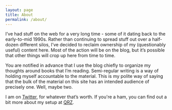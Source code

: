 ```yaml
---
layout: page
title: About
permalink: /about/
---
```


I’ve had stuff on the web for a very long time - some of it dating back to the early-to-mid 1990s. Rather than continuing to spread stuff out over a half-dozen different silos, I’ve decided to reclaim ownership of my (questionably useful) content here. Most of the action will be on the blog, but it’s possible that other things will crop up here from time to time.

You are notified in advance that I use the blog chiefly to organize my thoughts around books that I’m reading. Semi-regular writing is a way of holding myself accountable to the material. This is my polite way of saying that the bulk of the material on this site has an intended audience of precisely one. Well, maybe two.

I am on [Twitter](https://twitter.com/jquinby), for whatever that’s worth. If you're a ham, you can find out a bit more about my setup at [QRZ](https://www.qrz.com/db/KM4SYN).
